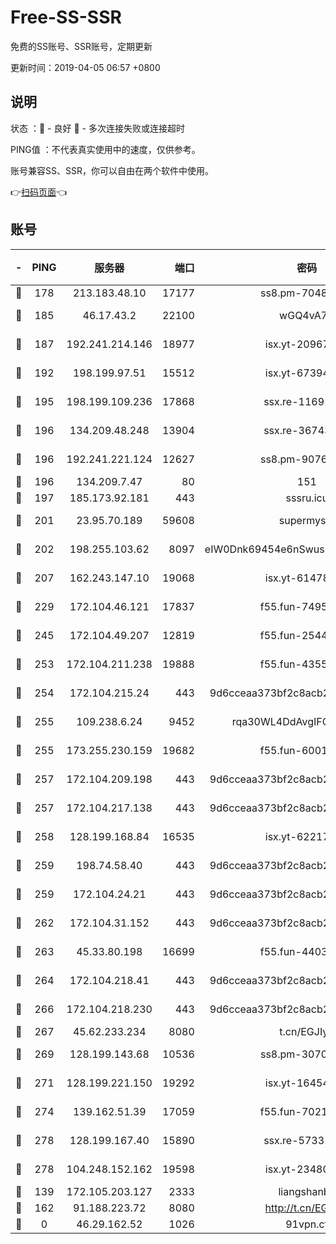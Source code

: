 # Free-SS-SSR

免费的SS账号、SSR账号，定期更新

更新时间：2019-04-05 06:57 +0800

## 说明

状态     ：🙂 - 良好 🙁 - 多次连接失败或连接超时

PING值   ：不代表真实使用中的速度，仅供参考。

账号兼容SS、SSR，你可以自由在两个软件中使用。

👉[扫码页面](https://liesauer.github.io/Free-SS-SSR/)👈

## 账号

|-|PING|服务器|端口|密码|加密方式|区域|
|:----:|:----:|:-----:|-----:|:----:|:----:|:----:|
|🙂|178|213.183.48.10|17177|ss8.pm-70485550|rc4-md5|RU|
|🙂|185|46.17.43.2|22100|wGQ4vA7D|aes-256-gcm|RU|
|🙂|187|192.241.214.146|18977|isx.yt-20967383|aes-256-cfb|US|
|🙂|192|198.199.97.51|15512|isx.yt-67394255|aes-256-cfb|US|
|🙂|195|198.199.109.236|17868|ssx.re-11691395|aes-256-cfb|US|
|🙂|196|134.209.48.248|13904|ssx.re-36743043|aes-256-cfb|US|
|🙂|196|192.241.221.124|12627|ss8.pm-90761308|aes-256-cfb|US|
|🙂|196|134.209.7.47|80|151|chacha20|US|
|🙂|197|185.173.92.181|443|sssru.icu|rc4-md5|RU|
|🙂|201|23.95.70.189|59608|supermyssr|chacha20-ietf|US|
|🙂|202|198.255.103.62|8097|eIW0Dnk69454e6nSwuspv9DmS201tQ0D|aes-256-cfb|US|
|🙂|207|162.243.147.10|19068|isx.yt-61478887|aes-256-cfb|US|
|🙂|229|172.104.46.121|17837|f55.fun-74959561|aes-256-cfb|SG|
|🙂|245|172.104.49.207|12819|f55.fun-25442615|aes-256-cfb|SG|
|🙂|253|172.104.211.238|19888|f55.fun-43554596|aes-256-cfb|US|
|🙂|254|172.104.215.24|443|9d6cceaa373bf2c8acb22e60b6a58be6|aes-256-cfb|US|
|🙂|255|109.238.6.24|9452|rqa30WL4DdAvgIFG6Fs3znzTa|aes-256-cfb|FR|
|🙂|255|173.255.230.159|19682|f55.fun-60016732|aes-256-cfb|US|
|🙂|257|172.104.209.198|443|9d6cceaa373bf2c8acb22e60b6a58be6|aes-256-cfb|US|
|🙂|257|172.104.217.138|443|9d6cceaa373bf2c8acb22e60b6a58be6|aes-256-cfb|US|
|🙂|258|128.199.168.84|16535|isx.yt-62217895|aes-256-cfb|SG|
|🙂|259|198.74.58.40|443|9d6cceaa373bf2c8acb22e60b6a58be6|aes-256-cfb|US|
|🙂|259|172.104.24.21|443|9d6cceaa373bf2c8acb22e60b6a58be6|aes-256-cfb|US|
|🙂|262|172.104.31.152|443|9d6cceaa373bf2c8acb22e60b6a58be6|aes-256-cfb|US|
|🙂|263|45.33.80.198|16699|f55.fun-44032536|aes-256-cfb|US|
|🙂|264|172.104.218.41|443|9d6cceaa373bf2c8acb22e60b6a58be6|aes-256-cfb|US|
|🙂|266|172.104.218.230|443|9d6cceaa373bf2c8acb22e60b6a58be6|aes-256-cfb|US|
|🙂|267|45.62.233.234|8080|t.cn/EGJIyrl|rc4-md5|CA|
|🙂|269|128.199.143.68|10536|ss8.pm-30707550|aes-256-cfb|SG|
|🙂|271|128.199.221.150|19292|isx.yt-16454453|aes-256-cfb|SG|
|🙂|274|139.162.51.39|17059|f55.fun-70212251|aes-256-cfb|SG|
|🙂|278|128.199.167.40|15890|ssx.re-57331403|aes-256-cfb|SG|
|🙂|278|104.248.152.162|19598|isx.yt-23480328|aes-256-cfb|SG|
|🙂|139|172.105.203.127|2333|liangshanbo|chacha20|JP|
|🙂|162|91.188.223.72|8080|http://t.cn/EGJIyrl|rc4-md5|RU|
|🙁|0|46.29.162.52|1026|91vpn.cf|rc4-md5|RU|
